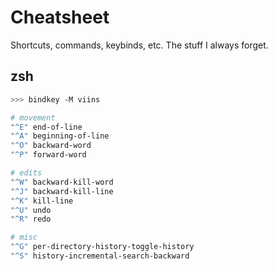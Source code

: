 # Cheatsheet

Shortcuts, commands, keybinds, etc. The stuff I always forget.

## zsh

```sh
>>> bindkey -M viins

# movement
"^E" end-of-line
"^A" beginning-of-line
"^O" backward-word
"^P" forward-word

# edits
"^W" backward-kill-word
"^J" backward-kill-line
"^K" kill-line
"^U" undo
"^R" redo

# misc
"^G" per-directory-history-toggle-history
"^S" history-incremental-search-backward
```
